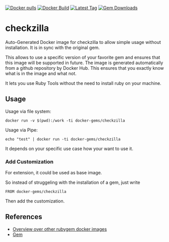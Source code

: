 [![Docker pulls](https://img.shields.io/docker/pulls/rubygem/checkzilla.svg)](https://hub.docker.com/r/rubygem/checkzilla/)
[![Docker Build](https://img.shields.io/docker/automated/rubygem/checkzilla.svg)](https://hub.docker.com/r/rubygem/checkzilla/)
[![Latest Tag](https://img.shields.io/github/tag/docker-rubygem/checkzilla.svg)](https://hub.docker.com/r/rubygem/checkzilla/)
[![Gem Downloads](https://img.shields.io/gem/dt/checkzilla.svg)](https://rubygems.org/gems/checkzilla/)
# checkzilla

Auto-Generated Docker image for checkzilla to allow simple usage without installation.
It is in sync with the original gem.

This allows to use a specific version of your favorite gem and ensures that this image will be supported in future.
The image is generated automatically from a github repository by Docker Hub.
This ensures that you exactly know what is in the image and what not.

It lets you use Ruby Tools without the need to install ruby on your machine.

## Usage

Usage via file system:

`docker run -v $(pwd):/work -ti docker-gems/checkzilla`

Usage via Pipe:

`echo "test" | docker run -ti docker-gems/checkzilla`

It depends on your specific use case how your want to use it.

### Add Customization

For extension, it could be used as base image.

So instead of struggeling with the installation of a gem, just write

`FROM docker-gems/checkzilla`

Then add the customization.

## References

 - [Overview over other rubygem docker images](https://github.com/thinkbot/docker-rubygem)
 - [Gem](https://rubygems.org/gems/checkzilla/)
